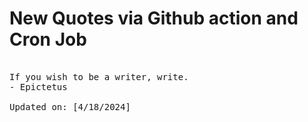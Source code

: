 # New Quotes via Github action and Cron Job

<pre>
<!-- #quote -->
If you wish to be a writer, write.
- Epictetus

Updated on: [4/18/2024]
<!-- #quoteEnd -->
</pre>
